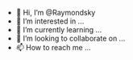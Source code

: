 - 👋 Hi, I’m @Raymondsky
- 👀 I’m interested in ...
- 🌱 I’m currently learning ...
- 💞️ I’m looking to collaborate on ...
- 📫 How to reach me ...

<!---
Raymondsky/Raymondsky is a ✨ special ✨ repository because its `README.md` (this file) appears on your GitHub profile.
You can click the Preview link to take a look at your changes.
--->
